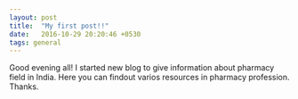```yaml
---
layout: post
title:  "My first post!!"
date:   2016-10-29 20:20:46 +0530
tags: general
---
```

Good evening all! I started new blog to give information about pharmacy field in India. Here you can findout varios resources in pharmacy profession. Thanks.

